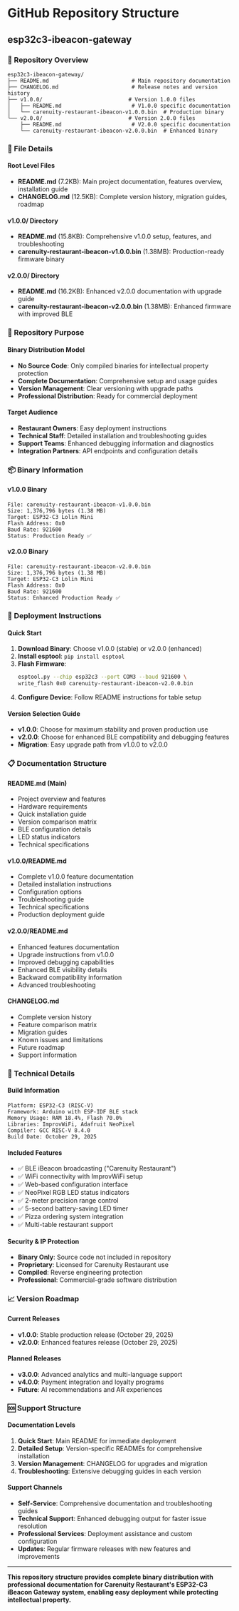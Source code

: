 # GitHub Repository Structure

## esp32c3-ibeacon-gateway

### 📁 Repository Overview
```
esp32c3-ibeacon-gateway/
├── README.md                          # Main repository documentation
├── CHANGELOG.md                       # Release notes and version history  
├── v1.0.0/                           # Version 1.0.0 files
│   ├── README.md                      # V1.0.0 specific documentation
│   └── carenuity-restaurant-ibeacon-v1.0.0.bin  # Production binary
└── v2.0.0/                           # Version 2.0.0 files  
    ├── README.md                      # V2.0.0 specific documentation
    └── carenuity-restaurant-ibeacon-v2.0.0.bin  # Enhanced binary
```

### 📄 File Details

#### **Root Level Files**
- **README.md** (7.2KB): Main project documentation, features overview, installation guide
- **CHANGELOG.md** (12.5KB): Complete version history, migration guides, roadmap

#### **v1.0.0/ Directory**  
- **README.md** (15.8KB): Comprehensive v1.0.0 setup, features, and troubleshooting
- **carenuity-restaurant-ibeacon-v1.0.0.bin** (1.38MB): Production-ready firmware binary

#### **v2.0.0/ Directory**
- **README.md** (16.2KB): Enhanced v2.0.0 documentation with upgrade guide  
- **carenuity-restaurant-ibeacon-v2.0.0.bin** (1.38MB): Enhanced firmware with improved BLE

### 🎯 Repository Purpose

#### **Binary Distribution Model**
- **No Source Code**: Only compiled binaries for intellectual property protection
- **Complete Documentation**: Comprehensive setup and usage guides
- **Version Management**: Clear versioning with upgrade paths
- **Professional Distribution**: Ready for commercial deployment

#### **Target Audience**  
- **Restaurant Owners**: Easy deployment instructions
- **Technical Staff**: Detailed installation and troubleshooting guides
- **Support Teams**: Enhanced debugging information and diagnostics
- **Integration Partners**: API endpoints and configuration details

### 📦 Binary Information

#### **v1.0.0 Binary** 
```
File: carenuity-restaurant-ibeacon-v1.0.0.bin
Size: 1,376,796 bytes (1.38 MB)
Target: ESP32-C3 Lolin Mini
Flash Address: 0x0  
Baud Rate: 921600
Status: Production Ready ✅
```

#### **v2.0.0 Binary**
```  
File: carenuity-restaurant-ibeacon-v2.0.0.bin
Size: 1,376,796 bytes (1.38 MB) 
Target: ESP32-C3 Lolin Mini
Flash Address: 0x0
Baud Rate: 921600  
Status: Enhanced Production Ready ✅
```

### 🚀 Deployment Instructions

#### **Quick Start**
1. **Download Binary**: Choose v1.0.0 (stable) or v2.0.0 (enhanced)
2. **Install esptool**: `pip install esptool`
3. **Flash Firmware**: 
   ```bash
   esptool.py --chip esp32c3 --port COM3 --baud 921600 \
   write_flash 0x0 carenuity-restaurant-ibeacon-v2.0.0.bin
   ```
4. **Configure Device**: Follow README instructions for table setup

#### **Version Selection Guide**
- **v1.0.0**: Choose for maximum stability and proven production use
- **v2.0.0**: Choose for enhanced BLE compatibility and debugging features
- **Migration**: Easy upgrade path from v1.0.0 to v2.0.0

### 📋 Documentation Structure

#### **README.md** (Main)
- Project overview and features
- Hardware requirements  
- Quick installation guide
- Version comparison matrix
- BLE configuration details
- LED status indicators
- Technical specifications

#### **v1.0.0/README.md**  
- Complete v1.0.0 feature documentation
- Detailed installation instructions
- Configuration options
- Troubleshooting guide
- Technical specifications
- Production deployment guide

#### **v2.0.0/README.md**
- Enhanced features documentation  
- Upgrade instructions from v1.0.0
- Improved debugging capabilities
- Enhanced BLE visibility details
- Backward compatibility information
- Advanced troubleshooting

#### **CHANGELOG.md**
- Complete version history
- Feature comparison matrix
- Migration guides
- Known issues and limitations
- Future roadmap
- Support information

### 🔧 Technical Details

#### **Build Information**
```
Platform: ESP32-C3 (RISC-V)
Framework: Arduino with ESP-IDF BLE stack
Memory Usage: RAM 18.4%, Flash 70.0%
Libraries: ImprovWiFi, Adafruit NeoPixel
Compiler: GCC RISC-V 8.4.0
Build Date: October 29, 2025
```

#### **Included Features** 
- ✅ BLE iBeacon broadcasting ("Carenuity Restaurant")
- ✅ WiFi connectivity with ImprovWiFi setup
- ✅ Web-based configuration interface  
- ✅ NeoPixel RGB LED status indicators
- ✅ 2-meter precision range control
- ✅ 5-second battery-saving LED timer
- ✅ Pizza ordering system integration
- ✅ Multi-table restaurant support

#### **Security & IP Protection**
- **Binary Only**: Source code not included in repository  
- **Proprietary**: Licensed for Carenuity Restaurant use
- **Compiled**: Reverse engineering protection
- **Professional**: Commercial-grade software distribution

### 📈 Version Roadmap

#### **Current Releases**
- **v1.0.0**: Stable production release (October 29, 2025)
- **v2.0.0**: Enhanced features release (October 29, 2025)

#### **Planned Releases**  
- **v3.0.0**: Advanced analytics and multi-language support
- **v4.0.0**: Payment integration and loyalty programs
- **Future**: AI recommendations and AR experiences

### 🆘 Support Structure

#### **Documentation Levels**
1. **Quick Start**: Main README for immediate deployment
2. **Detailed Setup**: Version-specific READMEs for comprehensive installation
3. **Version Management**: CHANGELOG for upgrades and migration
4. **Troubleshooting**: Extensive debugging guides in each version

#### **Support Channels**
- **Self-Service**: Comprehensive documentation and troubleshooting guides
- **Technical Support**: Enhanced debugging output for faster issue resolution  
- **Professional Services**: Deployment assistance and custom configuration
- **Updates**: Regular firmware releases with new features and improvements

---

**This repository structure provides complete binary distribution with professional documentation for Carenuity Restaurant's ESP32-C3 iBeacon Gateway system, enabling easy deployment while protecting intellectual property.**